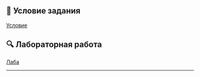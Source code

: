 ## 📄 Условие задания  
[Условие](./docs/MS_S25_lab2_Desc_stat.pdf)  

## 🔍 Лабораторная работа  
[Лаба](./notebooks/lab-2.ipynb)  

---
